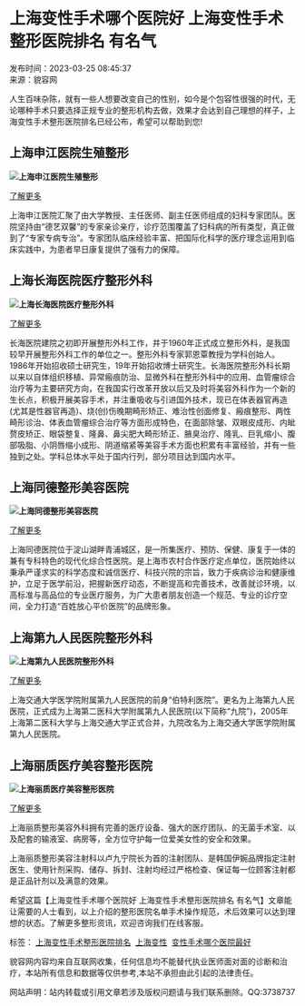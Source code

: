 # 上海变性手术哪个医院好 上海变性手术整形医院排名 有名气

发布时间：2023-03-25 08:45:37  
来源：貌容网

人生百味杂陈，就有一些人想要改变自己的性别，如今是个包容性很强的时代，无论哪种手术只要选择正规专业的整形机构去做，效果才会达到自己理想的样子，上海变性手术整形医院排名已经公布，希望可以帮助到您!

## 上海申江医院生殖整形

**![上海申江医院生殖整形](http://static.allmei.com/2023/0325/20230325084642116.png)**

[了解更多](https://www.allmei.com/hospital/323/index.html)

上海申江医院汇聚了由大学教授、主任医师、副主任医师组成的妇科专家团队。医院坚持由“德艺双馨”的专家亲诊亲疗，诊疗范围覆盖了妇科病的所有类型，真正做到了“专家专病专治”。专家团队临床经验丰富、把国际化科学的医疗理念运用到临床实践中，为患者早日康复提供了强有力的保障。

## 上海长海医院医疗整形外科

**![上海长海医院医疗整形外科](http://static.allmei.com/2023/0325/20230325084702427.png)**

[了解更多](https://www.allmei.com/hospital/3394/index.html)

长海医院建院之初即开展整形外科工作，并于1960年正式成立整形外科，是我国较早开展整形外科工作的单位之一。整形外科专家郭恩覃教授为学科创始人。1986年开始招收硕士研究生，19年开始招收博士研究生。长海医院整形外科长期以来以自体组织移植、异常瘢痕防治、显微外科在整形外科中的应用、血管瘤综合治疗等为主要研究方向，在我国实行改革开放以后又及时将美容外科作为一个新的生长点，积极开展美容手术，并注重吸收与引进国外技术，现已在体表器官再造(尤其是性器官再造)、烧(创)伤晚期畸形矫正、难治性创面修复、瘢痕整形、两性畸形诊治、体表血管瘤综合治疗等方面形成特色，在面部除皱、双眼皮成形、内眦赘皮矫正、眼袋整复、隆鼻、鼻尖肥大畸形矫正、腋臭治疗、隆乳、巨乳缩小、腹部吸脂、小阴唇缩小成形、阴道缩紧等美容手术方面也积累有丰富经验，并有一些独到之处。学科总体水平处于国内行列，部分项目达到国内水平。

## 上海同德整形美容医院

**![上海同德整形美容医院](http://static.allmei.com/2023/0325/20230325084722453.png)**

[了解更多](https://www.allmei.com/hospital/321/index.html)

上海同德医院位于淀山湖畔青浦城区，是一所集医疗、预防、保健、康复于一体的兼有专科特色的现代化综合性医院。是上海市农村合作医疗定点单位，医院始终以秉承严谨求实的科学态度和诚信医疗、科技兴院的宗旨，致力于疾病诊治和健康维护，立足于医学前沿，把握新医疗动态，不断提高和完善技术，改善就诊环境，以高标准与高品位的专业医疗服务，为广大患者朋友创造一个规范、专业的诊疗空间，全力打造“百姓放心平价医院”的品牌形象。

## 上海第九人民医院整形外科

**![上海第九人民医院整形外科](http://static.allmei.com/2023/0325/20230325084749422.png)**

[了解更多](https://www.allmei.com/hospital/138/index.html)

上海交通大学医学院附属第九人民医院的前身“伯特利医院”。更名为上海第九人民医院，正式成为上海第二医科大学附属第九人民医院(以下简称“九院”)，2005年上海第二医科大学与上海交通大学正式合并，九院改名为上海交通大学医学院附属第九人民医院。

## 上海丽质医疗美容整形医院

**![上海丽质医疗美容整形医院](http://static.allmei.com/2023/0325/20230325084804818.png)**

[了解更多](https://www.allmei.com/hospital/3908/index.html)

上海丽质整形美容外科拥有完善的医疗设备、强大的医疗团队、的无菌手术室、以及配套的输液室、病房等，全方位守护每一位爱美女性的安全和效果。

上海丽质整形美容注射科以卢九宁院长为首的注射团队、是韩国伊婉品牌指定注射医生、使用针剂采购、储存、拆封、注射均经过严格检查、保证每一位顾客注射都是正品针剂以及满意的效果。

希望这篇【上海变性手术哪个医院好 上海变性手术整形医院排名 有名气】文章能让需要的人士看到，以上介绍的整形医院名单手术操作规范，术后效果可以达到理想的状态。了解更多整形资讯，欢迎咨询我们在线客服。

标签： [上海变性手术整形医院排名](/tag/上海变性手术整形医院排名/)  [上海变性](/tag/上海变性/)  [变性手术哪个医院最好](/tag/变性手术哪个医院最好/)  

貌容网内容均来自互联网收集，任何信息均不能替代执业医师面对面的诊断和治疗，本站所有信息和数据等仅供参考,本站不承担由此引起的法律责任。

网站声明：站内转载或引用文章若涉及版权问题请与我们联系删除。QQ:3738737